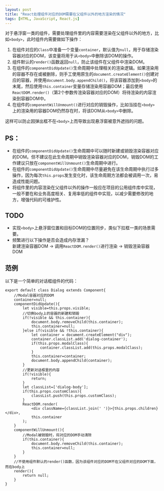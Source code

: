 ```yaml
---
layout: post
title: "React处理组件对应的DOM需要在父组件以外的地方渲染的情况"
tags: [HTML, JavaScript, React.js]
---
```


对于悬浮窗一类的组件，需要处理组件里的内容需要渲染在父组件以外的地方，比如`<body>`，此时组件内需要做如下操作：

1. 在组件对应的`Class`中准备一个变量`container`，默认值为`null`，用于存储渲染容器对应的DOM，该变量将用于从`<body>`中删除该DOM的操作。
2. 组件默认的`render()`函数返回`null`，防止该组件在父组件中渲染DOM。
3. 在组件的`componentDidUpdate()`生命周期中处理相关的渲染逻辑。如果渲染用的容器不存在或被删除，则手工使用原生的`document.createElement()`创建对应的容器，并使用`document.body.appendChild()`，将该容器添加到`<body>`的末尾，然后使用`this.container`变量存储渲染用容器DOM；最后使用`ReactDOM.render()`（第2个参数传渲染容器对应的DOM）将待渲染的内容渲染到容器DOM中。
4. 在组件的`componentWillUnmount()`进行对应的销毁操作，比如当挂在`<body>`上的渲染用的容器DOM仍然存在时，将该DOM从`<body>`中删除。

这样可以防止因弹出框不在`<body>`上而导致出现悬浮窗被意外遮挡的问题。

PS：
----

* 在组件的`componentDidUpdate()`生命周期中可以随时新建或销毁渲染容器对应的DOM。但不建议在此生命周期中销毁渲染容器对应的DOM，销毁DOM的工作建议只放在`componentWillUnmount()`生命周期中进行。
* 在组件的`componentDidUpdate()`生命周期中尽量避免在该生命周期中执行过多操作，因为每次`this.props`发生变化时，该生命周期方法都会被调用一次，易造成性能问题。
* 将组件里的内容渲染在父组件以外的操作一般应在项目的公用组件库中实现，一般不要在和业务高度相关、复用率低的组件中实现，以减少需要修改的地方，增强代码的可维护性。

TODO
----

* 实现`<body>`上悬浮窗位置和目标DOM的位置同步，类似下拉框一类的场景需要。
* 频繁进行以下操作是否会造成内存泄漏？  
  新建渲染容器DOM → 调用`ReactDOM.render()`进行渲染 → 销毁渲染容器DOM

范例
----

以下是一个简单的对话框组件的代码：

	export default class Dialog extends Component{
		//Modal容器对应的DOM
		container=null;
		componentDidUpdate(){
			let visible=this.props.visible;
			//切换body上的容器的新建和销毁
			if(!visible && this.container){
				document.body.removeChild(this.container);
				this.container=null;
			}else if(visible && !this.container){
				let container = document.createElement("div");
				container.classList.add('dialog-container');
				if(this.props.modalClass){
					container.classList.add(this.props.modalClass);
				}
				this.container=container;
				document.body.appendChild(container);
			}
			//更新对话框里的内容
			if(!visible){
				return;
			}
			let classList=['dialog-body'];
			if(this.props.customClass){
				classList.push(this.props.customClass);
			}
			ReactDOM.render(
				<div className={classList.join(' ')}>{this.props.children}</div>,
				this.container
			);
		}
		componentWillUnmount(){
			//Modal被销毁时，将对应的DOM手动清除
			if(this.container){
				document.body.removeChild(this.container);
				this.container=null;
			}
		}
		//不使用组件默认的render()函数，因为该组件对应的DOM不在父组件对应的DOM下面，而在body上
		render(){
			return null;
		}
	}

